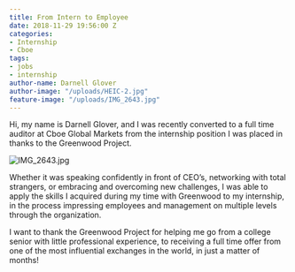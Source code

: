 ```yaml
---
title: From Intern to Employee
date: 2018-11-29 19:56:00 Z
categories:
- Internship
- Cboe
tags:
- jobs
- internship
author-name: Darnell Glover
author-image: "/uploads/HEIC-2.jpg"
feature-image: "/uploads/IMG_2643.jpg"
---
```


Hi, my name is Darnell Glover, and I was recently converted to a full time auditor at Cboe Global Markets from the internship position I was placed in thanks to the Greenwood Project.

![IMG_2643.jpg](/uploads/IMG_2643.jpg)

Whether it was speaking confidently in front of CEO’s, networking with total strangers, or embracing and overcoming new challenges, I was able to apply the skills I acquired during my time with Greenwood to my internship, in the process impressing employees and management on multiple levels through the organization.

I want to thank the Greenwood Project for helping me go from a college senior with little professional experience, to receiving a full time offer from one of the most influential exchanges in the world, in just a matter of months!